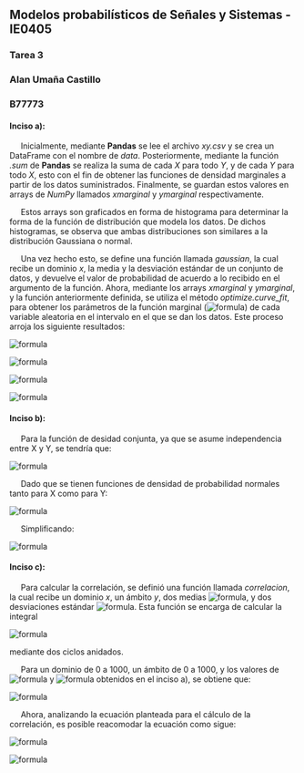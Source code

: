 ## Modelos probabilísticos de Señales y Sistemas - IE0405
### Tarea 3
### Alan Umaña Castillo
### B77773

#### Inciso a):

&nbsp;&nbsp;&nbsp;&nbsp; Inicialmente, mediante **Pandas** se lee el archivo *xy.csv* y se crea un DataFrame con el nombre de *data*. Posteriormente, mediante la función *.sum* de **Pandas** se realiza la suma de cada *X* para todo *Y*, y de cada *Y* para todo *X*, esto con el fin de obtener las funciones de densidad marginales a partir de los datos suministrados. Finalmente, se guardan estos valores en arrays de *NumPy* llamados *xmarginal* y *ymarginal* respectivamente. 

&nbsp;&nbsp;&nbsp;&nbsp; Estos arrays son graficados en forma de histograma para determinar la forma de la función de distribución que modela los datos. De dichos histogramas, se observa que ambas distribuciones son similares a la distribución Gaussiana o normal.

&nbsp;&nbsp;&nbsp;&nbsp; Una vez hecho esto, se define una función llamada *gaussian*, la cual recibe un dominio *x*, la media y la desviación estándar de un conjunto de datos, y devuelve el valor de probabilidad de acuerdo a lo recibido en el argumento de la función. Ahora, mediante los arrays *xmarginal* y *ymarginal*, y la función anteriormente definida, se utiliza el método *optimize.curve_fit*, para obtener los parámetros de la función marginal (![formula](https://render.githubusercontent.com/render/math?math=\mu_x,\sigma_x,\mu_y,\sigma_y)) de cada variable aleatoria en el intervalo en el que se dan los datos. Este proceso arroja los siguiente resultados:

![formula](https://render.githubusercontent.com/render/math?math=\mu_x=9.904843809352778)

![formula](https://render.githubusercontent.com/render/math?math=\sigma_x=3.2994428756632264)

![formula](https://render.githubusercontent.com/render/math?math=\mu_y=15.07946090037476)

![formula](https://render.githubusercontent.com/render/math?math=\sigma_y=6.026937757836623)

#### Inciso b):

&nbsp;&nbsp;&nbsp;&nbsp; Para la función de desidad conjunta, ya que se asume independencia entre X y Y, se tendría que:

![formula](https://render.githubusercontent.com/render/math?math=f_{X,Y}(x,y)=f_{X}(x)f_{Y}(y))

&nbsp;&nbsp;&nbsp;&nbsp; Dado que se tienen funciones de densidad de probabilidad normales tanto para X como para Y:

![formula](https://render.githubusercontent.com/render/math?math=f_{X,Y}(x,y)=\frac{1}{\sqrt{2\pi}\sigma_x}e^{-\frac{(x-\mu_x)^2}{2\sigma_x^2}}\cdot\frac{1}{\sqrt{2\pi}\sigma_y}e^{-\frac{(y-\mu_y)^2}{2\sigma_y^2}})

&nbsp;&nbsp;&nbsp;&nbsp; Simplificando:

![formula](https://render.githubusercontent.com/render/math?math=f_{X,Y}(x,y)=\frac{1}{2\pi\sigma_x\sigma_y}e^{-\frac{(x-\mu_x)^2}{2\sigma_x^2}-\frac{(y-\mu_y)^2}{2\sigma_y^2}})

#### Inciso c):

&nbsp;&nbsp;&nbsp;&nbsp; Para calcular la correlación, se definió una función llamada *correlacion*, la cual recibe un dominio *x*, un ámbito *y*, dos medias ![formula](https://render.githubusercontent.com/render/math?math=\mu_x,\mu_y), y dos desviaciones estándar ![formula](https://render.githubusercontent.com/render/math?math=\sigma_x,\sigma_y). Esta función se encarga de calcular la integral

![formula](https://render.githubusercontent.com/render/math?math=R_{XY}=\int_{-\infty}^{\infty}\int_{-\infty}^{\infty}\frac{xy}{2\pi\sigma_x\sigma_y}e^{-\frac{(x-\mu_x)^2}{2\sigma_x^2}-\frac{(y-\mu_y)^2}{2\sigma_y^2}}dydx)

mediante dos ciclos anidados.

&nbsp;&nbsp;&nbsp;&nbsp; Para un dominio de 0 a 1000, un ámbito de 0 a 1000, y los valores de ![formula](https://render.githubusercontent.com/render/math?math=\mu_x,\sigma_x,\mu_y) y ![formula](https://render.githubusercontent.com/render/math?math=\sigma_y) obtenidos en el inciso a), se obtiene que:


![formula](https://render.githubusercontent.com/render/math?math=R_{XY}=149.19466184953106)

&nbsp;&nbsp;&nbsp;&nbsp; Ahora, analizando la ecuación planteada para el cálculo de la correlación, es posible reacomodar la ecuación como sigue:

![formula](https://render.githubusercontent.com/render/math?math=R_{XY}=\int_{-\infty}^{\infty}\int_{-\infty}^{\infty}\frac{xy}{(\sqrt{2\pi})^2\sigma_x\sigma_y}e^{-\frac{(x-\mu_x)^2}{2\sigma_x^2}-\frac{(y-\mu_y)^2}{2\sigma_y^2}}dydx)

![formula](https://render.githubusercontent.com/render/math?math=R_{XY}=\int_{-\infty}^{\infty}\int_{-\infty}^{\infty}\frac{x}{(\sqrt{2\pi})\sigma_x}e^{-\frac{(x-\mu_x)^2}{2\sigma_x^2}}\frac{y}{(\sqrt{2\pi})\sigma_y}e^{-\frac{(y-\mu_y)^2}{2\sigma_y^2}}dydx)



